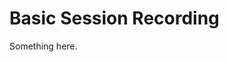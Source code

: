 [title]: # (Basic Session Recording)
[tags]: # (XXX)
[priority]: # (5479)
# Basic Session Recording
Something here.
